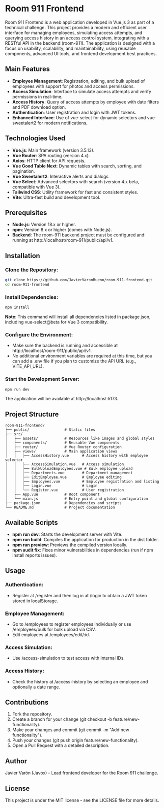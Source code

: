 # Room 911 Frontend

Room 911 Frontend is a web application developed in Vue.js 3 as part of a technical challenge. This project provides a modern and efficient user interface for managing employees, simulating access attempts, and querying access history in an access control system, integrating with a RESTful API in the backend (room-911). The application is designed with a focus on usability, scalability, and maintainability, using reusable components, advanced UI tools, and frontend development best practices.

## Main Features

- **Employee Management**: Registration, editing, and bulk upload of employees with support for photos and access permissions.
- **Access Simulation**: Interface to simulate access attempts and verify permissions in real-time.
- **Access History**: Query of access attempts by employee with date filters and PDF download option.
- **Authentication**: User registration and login with JWT tokens.
- **Enhanced Interface**: Use of vue-select for dynamic selectors and vue-sweetalert2 for modern notifications.

## Technologies Used

- **Vue.js**: Main framework (version 3.5.13).
- **Vue Router**: SPA routing (version 4.x).
- **Axios**: HTTP client for API requests.
- **Vue Good Table Next**: Dynamic tables with search, sorting, and pagination.
- **Vue Sweetalert2**: Interactive alerts and dialogs.
- **Vue Select**: Advanced selectors with search (version 4.x beta, compatible with Vue 3).
- **Tailwind CSS**: Utility framework for fast and consistent styles.
- **Vite**: Ultra-fast build and development tool.

## Prerequisites

- **Node.js**: Version 18.x or higher.
- **npm**: Version 8.x or higher (comes with Node.js).
- **Backend**: The room-911 backend project must be configured and running at http://localhost/room-911/public/api/v1.

## Installation

### Clone the Repository:
```bash
git clone https://github.com/JavierVaronBueno/room-911-frontend.git
cd room-911-frontend
```

### Install Dependencies:
```bash
npm install
```
**Note**: This command will install all dependencies listed in package.json, including vue-select@beta for Vue 3 compatibility.

### Configure the Environment:
- Make sure the backend is running and accessible at http://localhost/room-911/public/api/v1.
- No additional environment variables are required at this time, but you can add a .env file if you plan to customize the API URL (e.g., VITE_API_URL).

### Start the Development Server:
```bash
npm run dev
```
The application will be available at http://localhost:5173.

## Project Structure

```
room-911-frontend/
├── public/                # Static files
├── src/
│   ├── assets/            # Resources like images and global styles
│   ├── components/        # Reusable Vue components
│   ├── router/            # Vue Router configuration
│   ├── views/             # Main application views
│   │   ├── AccessHistory.vue      # Access history with employee selector
│   │   ├── AccessSimulation.vue   # Access simulation
│   │   ├── BulkUploadEmployees.vue # Bulk employee upload
│   │   ├── Departments.vue        # Department management
│   │   ├── EditEmployee.vue       # Employee editing
│   │   ├── Employees.vue          # Employee registration and listing
│   │   ├── Login.vue              # Login
│   │   └── Register.vue           # User registration
│   ├── App.vue            # Root component
│   └── main.js            # Entry point and global configuration
├── package.json           # Dependencies and scripts
└── README.md              # Project documentation
```

## Available Scripts

- **npm run dev**: Starts the development server with Vite.
- **npm run build**: Compiles the application for production in the dist folder.
- **npm run preview**: Previews the compiled version locally.
- **npm audit fix**: Fixes minor vulnerabilities in dependencies (run if npm install reports issues).

## Usage

### Authentication:
- Register at /register and then log in at /login to obtain a JWT token stored in localStorage.

### Employee Management:
- Go to /employees to register employees individually or use /employees/bulk for bulk upload via CSV.
- Edit employees at /employees/edit/:id.

### Access Simulation:
- Use /access-simulation to test access with internal IDs.

### Access History:
- Check the history at /access-history by selecting an employee and optionally a date range.

## Contributions

1. Fork the repository.
2. Create a branch for your change (git checkout -b feature/new-functionality).
3. Make your changes and commit (git commit -m "Add new functionality").
4. Push your changes (git push origin feature/new-functionality).
5. Open a Pull Request with a detailed description.

## Author

Javier Varón (Javox) - Lead frontend developer for the Room 911 challenge.

## License

This project is under the MIT license - see the LICENSE file for more details.